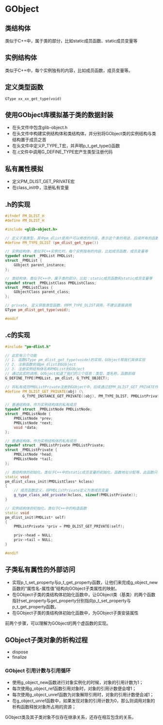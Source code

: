 # GObject
## 类结构体
类似于C++中，属于类的部分，比如static成员函数、static成员变量等
## 实例结构体
类似于C++中，每个实例独有的内容，比如成员函数，成员变量等。

## 定义类型函数
```
GType xx_xx_get_type(void)
```

## 使用GObject库模拟基于类的数据封装
- 在头文件中包含glib-object.h
- 在头文件中构建实例结构体和类结构体，并分别将GObject类的实例结构与类结构置于成员之首
- 在头文件中定义P_TYPE_T宏，并声明p_t_get_type()函数
- 在.c文件中调用G_DEFINE_TYPE宏产生类型注册代码

## 私有属性模拟
- 定义PM_DLIST_GET_PRIVATE宏
- 在class_init中，注册私有变量

## .h的实现
```C++
#ifndef PM_DLIST_H
#define PM_DLIST_H

#include <glib-object.h>

// 定义子类类型，其中pm_dlist是用户可以修改的内容，表示这个类的用途，后续所有的函数都必须以pm_dlist开头。
#define PM_TYPE_DLIST (pm_dlist_get_type())

// 实例结构体，类似于C++实例化时，每个实例独有的内容，比如成员函数，成员变量等
typedef struct _PMDList PMDList;
struct _PMDList {
    GObject parent_instance;
};

// 类结构体，类似于C++中，属于类的部分，比如：static成员函数和static成员变量等
typedef struct _PMDListClass PMDListClass;
struct _PMDListClass {
    GObjectClass parent_class;
};

// private, 定义获取类型函数，供PM_TYPE_DLIST调用，不建议直接调用
GType pm_dlist_get_type(void);

#endif
```

## .c的实现
```C++
#include "pm-dlist.h"

// 此宏有三个功能
// 1. 函数GType pm_dlist_get_type(voide)的实现，GObject帮我们具体实现
// 2. 注册函数前缀pm_dlist到GObject
// 3. 注册实例结构体名称PMDList到GObject
// 通过此宏的调用，GObject知道了我们的三个信息：类型，类名称，函数前缀
G_DEFINE_TYPE(PMDList, pm_dlist, G_TYPE_OBJECT);

// 将私有成员PMDListPrivate注册到GObject中，后续通过宏PM_DLIST_GET_PRIVATE作为获取私有成员变量的唯一入口，如果需要生效，需要在class init中注册此变量
#define PM_DLIST_GET_PRIVATE(obj) (\
        G_TYPE_INSTANCE_GET_PRIVATE((obj), PM_TYPE_DLIST, PMDListPrivate))

// 普通结构体，作为实例结构体的私有成员
typedef struct _PMDListNode PMDListNode;
struct _PMDListNode {
    PMDListNode *prev;
    PMDListNode *next;
    void *data;
};

// 普通结构体，作为实例结构体的私有成员
typedef struct _PMDListPrivate PMDListPrivate;
struct _PMDListPrivate {
    PMDListNode *head;
    PMDListNode *tail;
};

// 类结构体的初始化，类似于C++中的static成员变量的初始化，函数地址分配等，此函数只会在第一次类实例化的时候被调用，后续类实例化不再调用。
static void
pm_dlist_class_init(PMDListClass* kclass)
{
    // 成员函数定义，将PMDListPrivate定义为类成员变量
    g_type_class_add_private(kclass, sizeof(PMDListPrivate));
}

// 实例结构体的初始化，类似于C++中的构造函数
static void
pm_dlist_init(PMDList* self)
{
    PMDListPrivate *priv = PMD_DLIST_GET_PRIVATE(self);

    priv->head = NULL:
    priv->tail = NULL;
}

#endif
```
## 子类私有属性的外部访问
- 实现p_t_set_property与p_t_get_property函数，让他们来完成g_object_new函数的“属性名-属性值”结构向GObject子类属性的映射。
- 在GObject子类的类结构体初始化函数中，让GObject类（基类）的两个函数指针set_property与get_property分别指向p_t_set_property与p_t_get_property函数。
- 在GObject子类的类结构体初始化函数中，为GObject子类安装属性

前两个步骤，可以理解为GObject的两个虚函数的实现。

## GObject子类对象的析构过程
- dispose
- finalize
### GObject 引用计数与引用循环
- 使用g_object_new函数进行对象实例化的时候，对象的引用计数为1；
- 每次使用g_object_ref函数引用对象时，对象的引用计数便会增1；
- 每次使用g_object_unref函数为对象解除引用时，对象的引用计数便会减1；
- 在g_object_unref函数中，如果发现对象的引用计数为0，那么则调用对象的析构函数释放对象所占用的资源；

GObject类及其子类对象不仅存在继承关系，还存在相互包含的关系，
